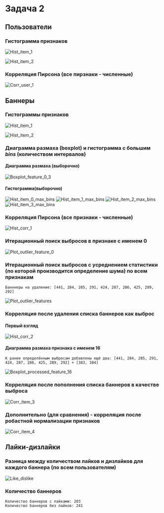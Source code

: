 # Задача 2

## Пользователи

### Гистограмма признаков

![Hist_item_1](archive/user/hist_features_0_15.png)

![Hist_item_2](archive/user/hist_features_16_31.png)

### Корреляция Пирсона (все пирзнаки - численные)

![Corr_user_1](archive/user/features_corr.png)

## Баннеры

### Гистограммы признаков

![Hist_item_1](archive/item/hist_features_0_15.png)

![Hist_item_2](archive/item/hist_features_16_31.png)

### Диаграмма размаха (boxplot) и гистограмма с большим *bins* (количеством интервалов)

#### Диаграмма размаха (выборочно)

![Boxplot_feature_0_3](archive/item/boxplot_features_0_3.png)

#### Гистограмма(выборочно)

![Hist_item_0_max_bins](archive/item/hist_feature_0_max_bins.png)
![Hist_item_1_max_bins](archive/item/hist_feature_1_max_bins.png)
![Hist_item_2_max_bins](archive/item/hist_feature_2_max_bins.png)
![Hist_item_3_max_bins](archive/item/hist_feature_3_max_bins.png)

### Корреляция Пирсона (все признаки - численные)

![Hist_corr_1](archive/item/features_corr_before.png)

### Итерационный поиск выбросов в признаке с именем 0

![Plot_outlier_feature_0](archive/item/plot_iter_drop_outlier.png)

### Итерационный поиск выбросов с усреднением статистики (по которой производится определение шума) по всем признакам

    Банннеры на удаление: [441, 284, 285, 291, 424, 287, 286, 425, 289, 292]

![Plot_outlier_features](archive/item/plot_iter_drop_outlier_by_all_features.png)

### Корреляция после удаления списка баннеров как выброс

#### Первый взгляд

![Hist_corr_2](archive/item/features_corr_after_drop_1.png)

#### Диаграмма размаха признака с именем 16

    К ранее определённым выбросам добавлены ещё два: [441, 284, 285, 291, 424, 287, 286, 425, 289, 292] + [383, 384]

![Boxplot_processed_feature_16](archive/item/boxplot_processed_feature_16.png)

### Корреляция после пополнения списка баннеров в качестве выброса

![Corr_item_3](archive/item/features_corr_after_drop_2.png)

### Дополнительно (для сравнения) - корреляция после робастной нормализации признаков

![Corr_item_4](archive/item/features_corr_after_norm_features.png)

## Лайки-дизлайки

### Разница между количеством лайков и дизлайков для каждого баннера (по всем пользователям)

![Like_dislike](archive/like/like_dislike_by_all_users.png)

### Количество баннеров

    Количество баннеров с лайками: 203
    Количество баннеров без лайков: 241

